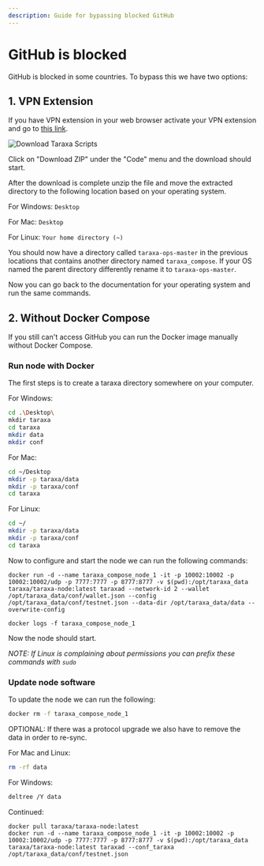 ```yaml
---
description: Guide for bypassing blocked GitHub
---
```


# GitHub is blocked

GitHub is blocked in some countries. To bypass this we have two options:

## 1. VPN Extension

If you have VPN extension in your web browser activate your VPN extension and go to [this link](https://github.com/Taraxa-project/taraxa-ops).

![Download Taraxa Scripts](../../.gitbook/assets/15-download-scripts.png)

Click on "Download ZIP" under the "Code" menu and the download should start.

After the download is complete unzip the file and move the extracted directory to the following location based on your operating system.

For Windows: `Desktop`

For Mac: `Desktop`

For Linux: `Your home directory (~)`

You should now have a directory called `taraxa-ops-master` in the previous locations that contains another directory named `taraxa_compose`. If your OS named the parent directory differently rename it to `taraxa-ops-master`.

Now you can go back to the documentation for your operating system and run the same commands.

## 2. Without Docker Compose

If you still can't access GitHub you can run the Docker image manually without Docker Compose.

### Run node with Docker

The first steps is to create a taraxa directory somewhere on your computer.

For Windows:

```bash
cd .\Desktop\
mkdir taraxa
cd taraxa
mkdir data
mkdir conf
```

For Mac:

```bash
cd ~/Desktop
mkdir -p taraxa/data
mkdir -p taraxa/conf
cd taraxa
```

For Linux:

```bash
cd ~/
mkdir -p taraxa/data
mkdir -p taraxa/conf
cd taraxa
```

Now to configure and start the node we can run the following commands:

```
docker run -d --name taraxa_compose_node_1 -it -p 10002:10002 -p 10002:10002/udp -p 7777:7777 -p 8777:8777 -v $(pwd):/opt/taraxa_data taraxa/taraxa-node:latest taraxad --network-id 2 --wallet /opt/taraxa_data/conf/wallet.json --config /opt/taraxa_data/conf/testnet.json --data-dir /opt/taraxa_data/data --overwrite-config

docker logs -f taraxa_compose_node_1
```

Now the node should start.

_NOTE: If Linux is complaining about permissions you can prefix these commands with `sudo`_

### Update node software

To update the node we can run the following:

```bash
docker rm -f taraxa_compose_node_1
```

OPTIONAL: If there was a protocol upgrade we also have to remove the data in order to re-sync.

For Mac and Linux:

```bash
rm -rf data
```

For Windows:

```bash
deltree /Y data
```

Continued:

```
docker pull taraxa/taraxa-node:latest
docker run -d --name taraxa_compose_node_1 -it -p 10002:10002 -p 10002:10002/udp -p 7777:7777 -p 8777:8777 -v $(pwd):/opt/taraxa_data taraxa/taraxa-node:latest taraxad --conf_taraxa /opt/taraxa_data/conf/testnet.json
```
